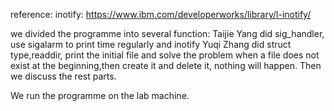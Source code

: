 reference:
inotify:
https://www.ibm.com/developerworks/library/l-inotify/

we divided the programme into several function:
Taijie Yang did sig_handler, use sigalarm to print time regularly and inotify
Yuqi Zhang did struct type,readdir, print the initial file and solve the problem when a file does not exist at the beginning,then create it and delete it, nothing will happen.
Then we discuss the rest parts.

We run the programme on the lab machine.
